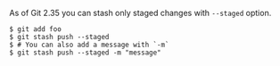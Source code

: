 As of Git 2.35 you can stash only staged changes with `--staged` option. 

```
$ git add foo
$ git stash push --staged
$ # You can also add a message with `-m`
$ git stash push --staged -m "message"

```
